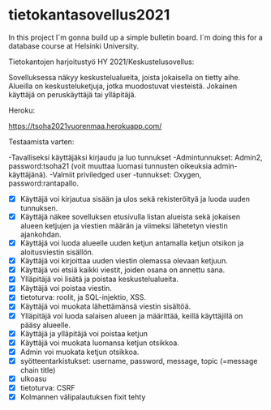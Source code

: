 # tietokantasovellus2021
In this project I´m gonna build up a simple bulletin board.
I´m doing this for a database course at Helsinki University.

Tietokantojen harjoitustyö HY 2021/Keskustelusovellus:

Sovelluksessa näkyy keskustelualueita, joista jokaisella on tietty aihe. Alueilla on keskusteluketjuja, jotka muodostuvat viesteistä. Jokainen käyttäjä on peruskäyttäjä tai ylläpitäjä.


Heroku:

https://tsoha2021vuorenmaa.herokuapp.com/

Testaamista varten: 

-Tavalliseksi käyttäjäksi kirjaudu ja luo tunnukset
-Admintunnukset: Admin2, password:tsoha21 (voit muuttaa luomasi tunnusten oikeuksia admin-käyttäjänä).
-Valmiit priviledged user -tunnukset: Oxygen, password:rantapallo.


- [x] Käyttäjä voi kirjautua sisään ja ulos sekä rekisteröityä ja luoda uuden tunnuksen.
- [x] Käyttäjä näkee sovelluksen etusivulla listan alueista sekä jokaisen alueen ketjujen ja viestien määrän ja viimeksi lähetetyn viestin ajankohdan.
- [x] Käyttäjä voi luoda alueelle uuden ketjun antamalla ketjun otsikon ja aloitusviestin sisällön.
- [x] Käyttäjä voi kirjoittaa uuden viestin olemassa olevaan ketjuun.
- [x] Käyttäjä voi etsiä kaikki viestit, joiden osana on annettu sana.
- [x] Ylläpitäjä voi lisätä ja poistaa keskustelualueita.
- [x] Käyttäjä voi poistaa viestin.
- [x] tietoturva: roolit, ja SQL-injektio, XSS.
- [x] Käyttäjä voi muokata lähettämänsä viestin sisältöä.
- [x] Ylläpitäjä voi luoda salaisen alueen ja määrittää, keillä käyttäjillä on pääsy alueelle.
- [x] Käyttäjä ja ylläpitäjä voi poistaa ketjun
- [x] Käyttäjä voi muokata luomansa ketjun otsikkoa. 
- [x] Admin voi muokata ketjun otsikkoa. 
- [x] syötteentarkistukset: username, password, message, topic (=message chain title)
- [x] ulkoasu
- [x] tietoturva: CSRF 
- [x] Kolmannen välipalautuksen fixit tehty
